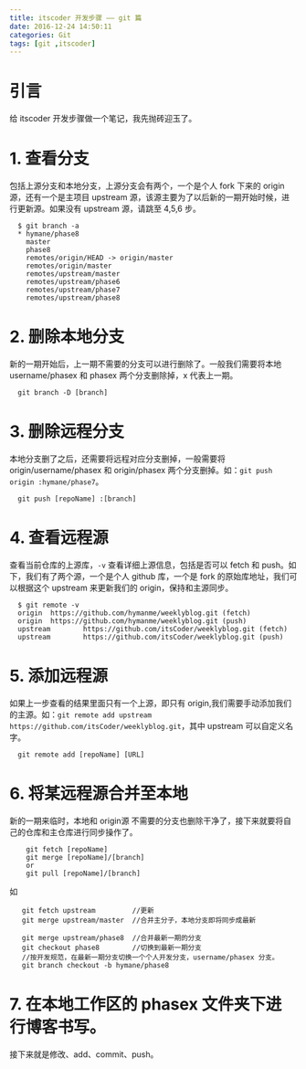 ```yaml
---
title: itscoder 开发步骤 —— git 篇
date: 2016-12-24 14:50:11
categories: Git
tags: [git ,itscoder]
---
```

# 引言
给 itscoder 开发步骤做一个笔记，我先抛砖迎玉了。

# 1. 查看分支
  包括上源分支和本地分支，上源分支会有两个，一个是个人 fork 下来的 origin 源，还有一个是主项目 upstream 源，该源主要为了以后新的一期开始时候，进行更新源。如果没有 upstream 源，请跳至 4,5,6 步。
  
```
  $ git branch -a
  * hymane/phase8
    master
    phase8
    remotes/origin/HEAD -> origin/master
    remotes/origin/master
    remotes/upstream/master
    remotes/upstream/phase6
    remotes/upstream/phase7
    remotes/upstream/phase8
```

# 2. 删除本地分支
  新的一期开始后，上一期不需要的分支可以进行删除了。一般我们需要将本地 username/phasex 和 phasex 两个分支删除掉，x 代表上一期。
   
```
  git branch -D [branch]
```

# 3. 删除远程分支
  本地分支删了之后，还需要将远程对应分支删掉，一般需要将 origin/username/phasex 和 origin/phasex 两个分支删掉。如：`git push origin :hymane/phase7`。
   
```
  git push [repoName] :[branch]
```

# 4. 查看远程源
  查看当前仓库的上源库，`-v` 查看详细上源信息，包括是否可以 fetch 和 push。如下，我们有了两个源，一个是个人 github 库，一个是 fork 的原始库地址，我们可以根据这个 upstream 来更新我们的 origin，保持和主源同步。
  
```
  $ git remote -v
  origin  https://github.com/hymanme/weeklyblog.git (fetch)
  origin  https://github.com/hymanme/weeklyblog.git (push)
  upstream        https://github.com/itsCoder/weeklyblog.git (fetch)
  upstream        https://github.com/itsCoder/weeklyblog.git (push)
```

# 5. 添加远程源
  如果上一步查看的结果里面只有一个上源，即只有 origin,我们需要手动添加我们的主源。如：`git remote add upstream https://github.com/itsCoder/weeklyblog.git`，其中 upstream 可以自定义名字。
  
```
  git remote add [repoName] [URL]
```

# 6. 将某远程源合并至本地
  新的一期来临时，本地和 origin源 不需要的分支也删除干净了，接下来就要将自己的仓库和主仓库进行同步操作了。
  
```
    git fetch [repoName]
    git merge [repoName]/[branch]
    or
    git pull [repoName]/[branch]
```

  如

```
   git fetch upstream         //更新
   git merge upstream/master  //合并主分子，本地分支即将同步成最新

   git merge upstream/phase8  //合并最新一期的分支
   git checkout phase8        //切换到最新一期分支
   //按开发规范，在最新一期分支切换一个个人开发分支，username/phasex 分支。
   git branch checkout -b hymane/phase8  
```

# 7. 在本地工作区的 phasex 文件夹下进行博客书写。
  接下来就是修改、add、commit、push。

